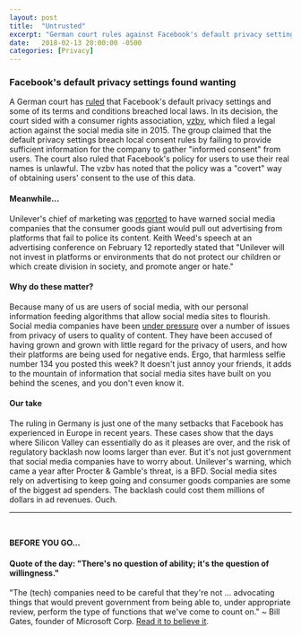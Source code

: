 ```yaml
---
layout: post
title:  "Untrusted"
excerpt: "German court rules against Facebook's default privacy settings as Unilever puts social media sites on notice."
date:   2018-02-13 20:00:00 -0500
categories: [Privacy]
---
```


### Facebook's default privacy settings found wanting

A German court has <a href="https://techcrunch.com/2018/02/13/german-court-finds-fault-with-facebooks-default-privacy-settings/" target="_blank">ruled</a> that Facebook's default privacy settings and some of its terms and conditions breached local laws. In its decision, the court sided with a consumer rights association, <a href="http://en.vzbv.de/" target="_blank">vzbv</a>, which filed a legal action against the social media site in 2015. The group claimed that the default privacy settings breach local consent rules by failing to provide sufficient information for the company to gather "informed consent" from users. The court also ruled that Facebook's policy for users to use their real names is unlawful. The vzbv has noted that the policy was a "covert" way of obtaining users' consent to the use of this data.

#### Meanwhile...

Unilever's chief of marketing was <a href="http://www.cbc.ca/news/business/unilever-google-facebook-ads-social-media-1.4531777" target="_blank">reported</a> to have warned social media companies that the consumer goods giant would pull out advertising from platforms that fail to police its content. Keith Weed's speech at an advertising conference on February 12 reportedly stated that "Unilever will not invest in platforms or environments that do not protect our children or which create division in society, and promote anger or hate."

#### Why do these matter?

Because many of us are users of social media, with our personal information feeding algorithms that allow social media sites to flourish. Social media companies have been <a href="https://www.sustainabilitymatters.info/human%20rights/labor/csr/privacy/2017/12/19/hate-speech.html" target="_blank">under pressure</a> over a number of issues from privacy of users to quality of content. They have been accused of having grown and grown with little regard for the privacy of users, and how their platforms are being used for negative ends. Ergo, that harmless selfie number 134 you posted this week? It doesn't just annoy your friends, it adds to the mountain of information that social media sites have built on you behind the scenes, and you don't even know it.

#### Our take

The ruling in Germany is just one of the many setbacks that Facebook has experienced in Europe in recent years. These cases show that the days where Silicon Valley can essentially do as it pleases are over, and the risk of regulatory backlash now looms larger than ever. But it's not just government that social media companies have to worry about. Unilever's warning, which came a year after Procter & Gamble's threat, is a BFD. Social media sites rely on advertising to keep going and consumer goods companies are some of the biggest ad spenders. The backlash could cost them millions of dollars in ad revenues. Ouch.  

* * *
<br />

**BEFORE YOU GO...**

#### **Quote of the day: "There's no question of ability; it's the question of willingness."**

"The (tech) companies need to be careful that they're not ... advocating things that would prevent government from being able to, under appropriate review, perform the type of functions that we've come to count on." ~ Bill Gates, founder of Microsoft Corp. <a href="https://www.axios.com/bill-gates-warns-big-tech-1518515340-fa3aa353-6078-405b-b3aa-8252bd06c1fc.html" target="_blank">Read it to believe it</a>.
